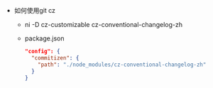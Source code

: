- 如何使用git cz
  - ni -D cz-customizable cz-conventional-changelog-zh
  - package.json

    ```json
    "config": {
      "commitizen": {
        "path": "./node_modules/cz-conventional-changelog-zh"
      }
    }
    ```
    